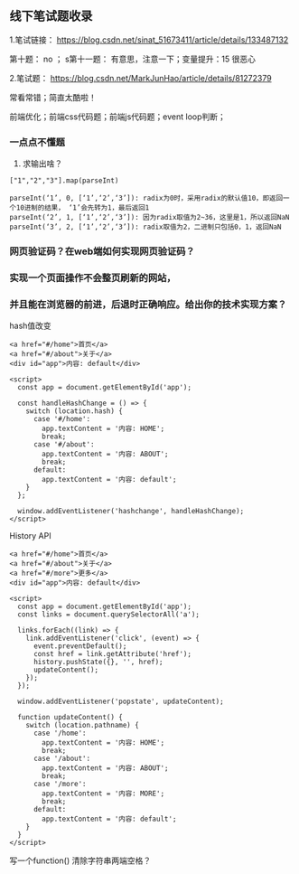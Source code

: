 ## 线下笔试题收录

1.笔试链接： https://blog.csdn.net/sinat_51673411/article/details/133487132

第十题： no ； s第十一题： 有意思，注意一下；变量提升：15 很恶心

2.笔试题： https://blog.csdn.net/MarkJunHao/article/details/81272379

常看常错；简直太酷啦！





前端优化；前端css代码题；前端js代码题；event loop判断；


### 一点点不懂题

1. 求输出啥？

```
["1","2","3"].map(parseInt)   
```

```
parseInt(‘1’, 0, [‘1’,‘2’,‘3’]): radix为0时，采用radix的默认值10，即返回一个10进制的结果， ‘1’会先转为1，最后返回1
parseInt(‘2’, 1, [‘1’,‘2’,‘3’]): 因为radix取值为2~36，这里是1，所以返回NaN
parseInt(‘3’, 2, [‘1’,‘2’,‘3’]): radix取值为2，二进制只包括0，1，返回NaN
```

### **网页验证码**？在web端如何实现网页验证码？

### 实现一个页面操作不会整页刷新的网站，

### 并且能在浏览器的前进，后退时正确响应。给出你的技术实现方案？

hash值改变

```
<a href="#/home">首页</a>
<a href="#/about">关于</a>
<div id="app">内容: default</div>

<script>
  const app = document.getElementById('app');

  const handleHashChange = () => {
    switch (location.hash) {
      case '#/home':
        app.textContent = '内容: HOME';
        break;
      case '#/about':
        app.textContent = '内容: ABOUT';
        break;
      default:
        app.textContent = '内容: default';
    }
  };

  window.addEventListener('hashchange', handleHashChange);
</script>
```

History API

```
<a href="#/home">首页</a>
<a href="#/about">关于</a>
<a href="#/more">更多</a>
<div id="app">内容: default</div>

<script>
  const app = document.getElementById('app');
  const links = document.querySelectorAll('a');

  links.forEach((link) => {
    link.addEventListener('click', (event) => {
      event.preventDefault();
      const href = link.getAttribute('href');
      history.pushState({}, '', href);
      updateContent();
    });
  });

  window.addEventListener('popstate', updateContent);

  function updateContent() {
    switch (location.pathname) {
      case '/home':
        app.textContent = '内容: HOME';
        break;
      case '/about':
        app.textContent = '内容: ABOUT';
        break;
      case '/more':
        app.textContent = '内容: MORE';
        break;
      default:
        app.textContent = '内容: default';
    }
  }
</script>
```



写一个function() 清除字符串两端空格？
